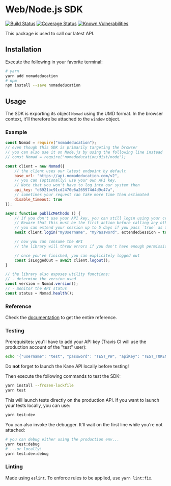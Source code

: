 # Web/Node.js SDK
[![Build Status](https://travis-ci.com/nomadeducation/nomadeducation-sdk-js.svg?branch=master)](https://travis-ci.com/nomadeducation/nomadeducation-sdk-js)
[![Coverage Status](https://coveralls.io/repos/github/nomadeducation/nomadeducation-sdk-js/badge.svg?branch=master)](https://coveralls.io/github/nomadeducation/nomadeducation-sdk-js?branch=master)
[![Known Vulnerabilities](https://snyk.io/test/npm/nomadeducation/badge.svg)](https://snyk.io/test/npm/nomadeducation)

This package is used to call our latest API.

## Installation

Execute the following in your favorite terminal:
```bash
# yarn
yarn add nomadeducation
# npm
npm install --save nomadeducation
```

## Usage

The SDK is exporting its object `Nomad` using the UMD format. In the browser context, it'll therefore be attached to the `window` object.

### Example

```js
const Nomad = require("nomadeducation");
// even though this SDK is primarily targeting the browser
// you can also use it on Node.js by using the following line instead
// const Nomad = require("nomadeducation/dist/node");

const client = new Nomad({
    // the client uses our latest endpoint by default
    base_url: "https://api.nomadeducation.com/v2",
    // you can (optionally) use your own API key.
    // Note that you won't have to log into our system then
    api_key: "d6921bc91cd2470e6a265974d4d9c47a",
    // sometimes your request can take more time than estimated
    disable_timeout: true
});

async function publicMethods () {
    // if you don't use your API key, you can still login using your credentials
    // Beware that this must be the first action before calling any other methods
    // you can extend your session up to 5 days if you pass `true` as the third parameter
    await client.login("myUsername", "myPassword", extendedSession = true);

    // now you can consume the API
    // the library will throw errors if you don't have enough permissions

    // once you've finished, you can explicitely logged out
    const isLoggedOut = await client.logout();
}

// the library also exposes utility functions:
// - determine the version used
const version = Nomad.version();
// - monitor the API status
const status = Nomad.health();
```

### Reference

Check the [documentation](https://docs.nomadeducation.com/?language=JavaScript) to get the entire reference.

### Testing

Prerequisites: you'll have to add your API key (Travis CI will use the production account of the "test" user):
```bash
echo '{"username": "test", "password": "TEST_PW", "apiKey": "TEST_TOKEN"}' > test/account.json
```

Do **not** forget to launch the Kane API locally before testing!

Then execute the following commands to test the SDK:
```bash
yarn install --frozen-lockfile
yarn test
```

This will launch tests directly on the production API. If you want to launch your tests locally, you can use:
```bash
yarn test:dev
```

You can also invoke the debugger. It'll wait on the first line while you're not attached:
```bash
# you can debug either using the production env...
yarn test:debug
# ...or locally!
yarn test:dev:debug
```

### Linting

Made using `eslint`. To enforce rules to be applied, use `yarn lint:fix`.
